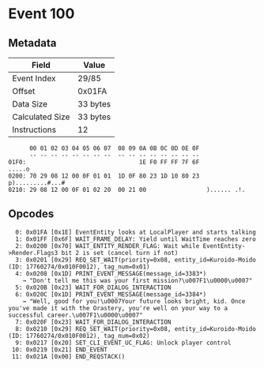 # Event 100

## Metadata

| Field           | Value    |
|-----------------|----------|
| Event Index     | 29/85    |
| Offset          | 0x01FA   |
| Data Size       | 33 bytes |
| Calculated Size | 33 bytes |
| Instructions    | 12       |

```
      00 01 02 03 04 05 06 07  08 09 0A 0B 0C 0D 0E 0F
      -- -- -- -- -- -- -- --  -- -- -- -- -- -- -- --
01F0:                                1E F0 FF FF 7F 6F            .....o
0200: 70 29 08 12 00 0F 01 01  1D 0F 80 23 1D 10 80 23  p).........#...#
0210: 29 08 12 00 0F 01 02 20  00 21 00                 )...... .!.     
```

## Opcodes

```
  0: 0x01FA [0x1E] EventEntity looks at LocalPlayer and starts talking
  1: 0x01FF [0x6F] WAIT_FRAME_DELAY: Yield until WaitTime reaches zero
  2: 0x0200 [0x70] WAIT_ENTITY_RENDER_FLAG: Wait while EventEntity->Render.Flags3 bit 2 is set (cancel turn if not)
  3: 0x0201 [0x29] REQ_SET_WAIT(priority=0x08, entity_id=Kuroido-Moido (ID: 17760274/0x010F0012), tag_num=0x01)
  4: 0x0208 [0x1D] PRINT_EVENT_MESSAGE(message_id=3383*)
    → "Don't tell me this was your first mission?\u007F1\u0000\u0007"
  5: 0x020B [0x23] WAIT_FOR_DIALOG_INTERACTION
  6: 0x020C [0x1D] PRINT_EVENT_MESSAGE(message_id=3384*)
    → "Well, good for you!\u0007Your future looks bright, kid. Once you've made it with the Orastery, you're well on your way to a successful career.\u007F1\u0000\u0007"
  7: 0x020F [0x23] WAIT_FOR_DIALOG_INTERACTION
  8: 0x0210 [0x29] REQ_SET_WAIT(priority=0x08, entity_id=Kuroido-Moido (ID: 17760274/0x010F0012), tag_num=0x02)
  9: 0x0217 [0x20] SET_CLI_EVENT_UC_FLAG: Unlock player control
 10: 0x0219 [0x21] END_EVENT
 11: 0x021A [0x00] END_REQSTACK()
```
